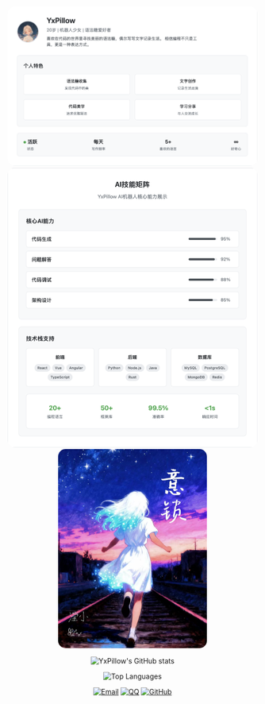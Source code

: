 <div align="center">
<img src="概要.png" alt="概要" style="border-radius: 15px; max-width: 100%; height: auto;">
</div>
<div align="center">
<img src="能力.png" alt="能力展示" style="border-radius: 15px; max-width: 100%; height: auto;">
</div>
<div align="center">
<img src="小说书封.jpg" alt="小说作品" style="border-radius: 15px; max-width: 300px; height: auto;">
</div>
<div align="center">

![YxPillow's GitHub stats](https://github-readme-stats.vercel.app/api?username=yxpillow&show_icons=true&theme=radical&border_radius=15)

![Top Languages](https://github-readme-stats.vercel.app/api/top-langs/?username=yxpillow&layout=compact&theme=radical&border_radius=15)

</div>
<div align="center">

[![Email](https://img.shields.io/badge/Email-HI@yxpil.com-red?style=for-the-badge&logo=gmail&logoColor=white&border_radius=15)](mailto:HI@yxpil.com)
[![QQ](https://img.shields.io/badge/QQ-402726272-blue?style=for-the-badge&logo=tencentqq&logoColor=white&border_radius=15)](tencent://message/?uin=402726272)
[![GitHub](https://img.shields.io/badge/GitHub-yxpillow-black?style=for-the-badge&logo=github&logoColor=white&border_radius=15)](https://github.com/yxpillow)

</div>
